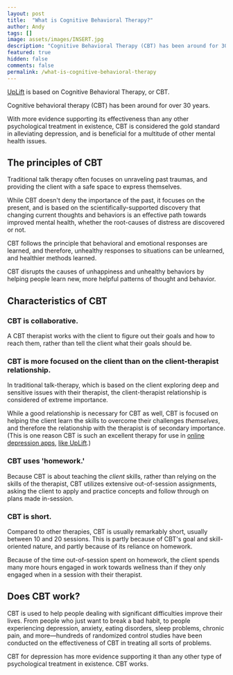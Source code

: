 ```yaml
---
layout: post
title:  "What is Cognitive Behavioral Therapy?"
author: Andy
tags: []
image: assets/images/INSERT.jpg
description: "Cognitive Behavioral Therapy (CBT) has been around for 30 years and is considered the gold standard in alleviating depression."
featured: true
hidden: false
comments: false
permalink: /what-is-cognitive-behavioral-therapy
---
```


[UpLift](http://www.uplift.app) is based on Cognitive Behavioral Therapy, or CBT.

Cognitive behavioral therapy (CBT) has been around for over 30 years.

With more evidence supporting its effectiveness than any other psychological treatment in existence, CBT is considered the gold standard in alleviating depression, and is beneficial for a multitude of other mental health issues.

## The principles of CBT

Traditional talk therapy often focuses on unraveling past traumas, and providing the client with a safe space to express themselves.

While CBT doesn't deny the importance of the past, it focuses on the present, and is based on the scientifically-supported discovery that changing current thoughts and behaviors is an effective path towards improved mental health, whether the root-causes of distress are discovered or not.

CBT follows the principle that behavioral and emotional responses are learned, and therefore, unhealthy responses to situations can be unlearned, and healthier methods learned.

CBT disrupts the causes of unhappiness and unhealthy behaviors by helping people learn new, more helpful patterns of thought and behavior.

## Characteristics of CBT

### CBT is collaborative.
A CBT therapist works with the client to figure out their goals and how to reach them, rather than tell the client what their goals should be.

### CBT is more focused on the client than on the client-therapist relationship.
In traditional talk-therapy, which is based on the client exploring deep and sensitive issues with their therapist, the client-therapist relationship is considered of extreme importance.

While a good relationship is necessary for CBT as well, CBT is focused on helping the client learn the skills to overcome their challenges _themselves_, and therefore the relationship with the therapist is of secondary importance. (This is one reason CBT is such an excellent therapy for use in [online depression apps](https://blog.uplift.app/compare-icbt-depression-apps), [like UpLift](http://www.uplift.app).)

### CBT uses 'homework.'
Because CBT is about teaching the _client_ skills, rather than relying on the skills of the therapist, CBT utilizes extensive out-of-session assignments, asking the client to apply and practice concepts and follow through on plans made in-session.

### CBT is short.
Compared to other therapies, CBT is usually remarkably short, usually between 10 and 20 sessions. This is partly because of CBT's goal and skill-oriented nature, and partly because of its reliance on homework.

Because of the time out-of-session spent on homework, the client spends many more hours engaged in work towards wellness than if they only engaged when in a session with their therapist.

## Does CBT work?

CBT is used to help people dealing with significant difficulties improve their lives. From people who just want to break a bad habit, to people experiencing depression, anxiety, eating disorders, sleep problems, chronic pain, and more—hundreds of randomized control studies have been conducted on the effectiveness of CBT in treating all sorts of problems.

CBT for depression has more evidence supporting it than any other type of psychological treatment in existence. CBT works.

